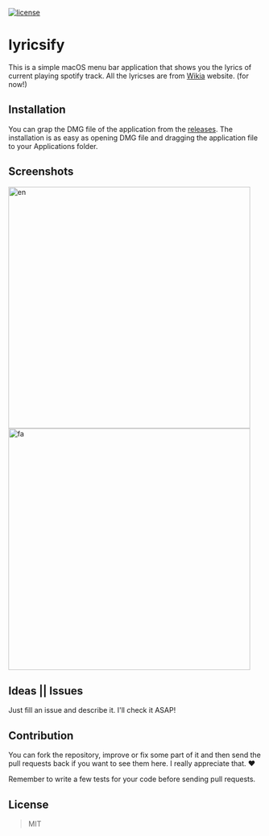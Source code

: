 [![license](https://img.shields.io/github/license/mamal72/lyricsify-mac.svg)](https://github.com/mamal72/lyricsify-mac/blob/master/LICENSE)

# lyricsify

This is a simple macOS menu bar application that shows you the lyrics of current playing spotify track. All the lyricses are from [Wikia](http://lyrics.wikia.com) website. (for now!)


## Installation

You can grap the DMG file of the application from the [releases](https://github.com/mamal72/lyricsify-mac/releases). The installation is as easy as opening DMG file and dragging the application file to your Applications folder.


## Screenshots

<img alt="en" title="en" src="https://cdn.rawgit.com/mamal72/lyricsify-mac/master/screenshots/en.png" width="480px">
<br>
<img alt="fa" title="fa" src="https://cdn.rawgit.com/mamal72/lyricsify-mac/master/screenshots/fa.png" width="480px">



## Ideas || Issues
Just fill an issue and describe it. I'll check it ASAP!


## Contribution

You can fork the repository, improve or fix some part of it and then send the pull requests back if you want to see them here. I really appreciate that. :heart:

Remember to write a few tests for your code before sending pull requests.


## License
> MIT
